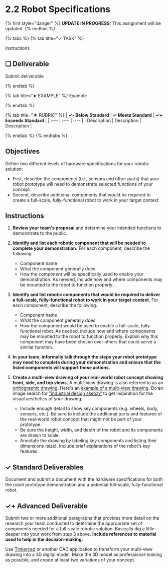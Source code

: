 # 2.2 Robot Specifications

{% hint style="danger" %}
**UPDATE IN PROGRESS:** This assignment will be updated.
{% endhint %}

{% tabs %}
{% tab title="✓ TASK" %}

Instructions

## **❏ Deliverable**

Submit deliverable

{% endtab %}

{% tab title="➤ EXAMPLE" %}
Example

{% endtab %}

{% tab title="★ RUBRIC" %}
| **✓- Below Standard** | **✓ Meets Standard** | **✓+ Exceeds Standard** |
| :--- | :--- | :--- |
| Description | Description | Description |

{% endtab %}
{% endtabs %}

## Objectives

Define two different levels of hardware specifications for your robotic solution:

* First, describe the components \(i.e., sensors and other parts\) that your robot prototype will need to demonstrate selected functions of your concept.
* Second, describe additional components that would be required to create a full-scale, fully-functional robot to work in your target context.

## Instructions

1. **Review your team's proposal** and determine your intended functions to demonstrate to the public.
2. **Identify and list each robotic component that will be needed to complete your demonstration.** For each component, describe the following.
   * Component name
   * What the component generally does
   * How the component will be specifically used to enable your demonstration. As needed, include how and where components may be mounted to the robot to function properly.
3. **Identify and list robotic components that would be required to deliver a full-scale, fully-functional robot to work in your target context.** For each component, describe the following.
   * Component name
   * What the component generally does
   * How the component would be used to enable a full-scale, fully-functional robot. As needed, include how and where components may be mounted to the robot to function properly. Explain why this component may have been chosen over others that could serve a similar function.
4. **In your team, informally talk through the steps your robot prototype may need to complete during your demonstration and ensure that the listed components will support those actions.**



1. **Create a multi-view drawing of your real-world robot concept showing front, side, and top views.** A multi-view drawing is also referred to as an [orthographic drawing](http://www.technologystudent.com/prddes1/orthogrp1.html). Here's an [example of a multi-view drawing](https://mir-s3-cdn-cf.behance.net/project_modules/fs/d226d626744645.56359cc419503.jpg). Do an image search for ["industrial design sketch"](https://www.google.com/search?q=industrial+design+sketch&tbm=isch&tbo=u&source=univ&sa=X&ved=0ahUKEwijscW0qdXZAhXo44MKHQriDWsQsAQIJg&biw=1440&bih=782) to get inspiration for the visual aesthetics of your drawing.
   * Include enough detail to show key components \(e.g. wheels, body, sensors, etc.\). Be sure to include the additional parts and features of the real-world robot concept that might not be part of your prototype.
   * Be sure the height, width, and depth of the robot and its components are drawn to scale.
   * Annotate the drawing by labeling key components and listing their dimensions \(size\). Include brief explanations of the robot's key features.

## ✓ Standard Deliverables

Document and submit a document with the hardware specifications for both the robot prototype demonstration and a potential full-scale, fully-functional robot.

## ✓+ Advanced Deliverable

Submit two or more additional paragraphs that provides more detail on the research your team conducted to determine the appropriate set of components needed for a full-scale robotic solution. Basically dig a little deeper into your work from step 3 above. **Include references to material used to help in the decision-making.**

Use [Tinkercad](https://www.tinkercad.com/) or another CAD application to transform your multi-view drawing into a 3D digital model. Make the 3D model as professional-looking as possible, and create at least two variations of your concept.
